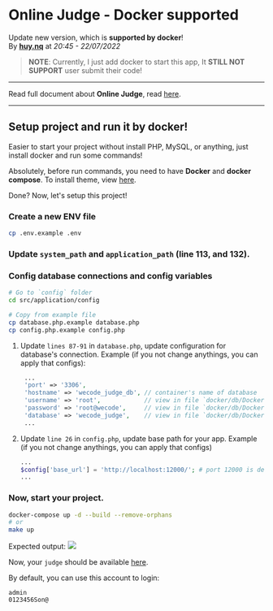 # Online Judge - Docker supported
Update new version, which is **supported by docker**!  
By **[huy.nq](mailto:nqh.d3v@gmail.com)** at *20:45 - 22/07/2022*

> **NOTE**: Currently, I just add docker to start this app, It **STILL NOT SUPPORT** user submit their code!
-----
Read full document about **Online Judge**, read [here](https://github.com/nqhd3v/online-judge/tree/main/sharif-judge/src/README.md).

-----
## Setup project and run it by docker!
Easier to start your project without install PHP, MySQL, or anything, just install docker and run some commands!

Absolutely, before run commands, you need to have **Docker** and **docker compose**. To install theme, view [here](https://docs.docker.com/get-docker/).  

Done? Now, let's setup this project!
### Create a new ENV file
```bash
cp .env.example .env
```
### Update `system_path` and `application_path` (line 113, and 132).
### Config database connections and config variables
```bash
# Go to `config` folder
cd src/application/config

# Copy from example file
cp database.php.example database.php
cp config.php.example config.php
```
1. Update `lines 87-91` in `database.php`, update configuration for database's connection.
   Example (if you not change anythings, you can apply that configs):
   ```php
    ...
    'port' => '3306',
    'hostname' => 'wecode_judge_db', // container's name of database
    'username' => 'root',            // view in file `docker/db/Dockerfile`.
    'password' => 'root@wecode',     // view in file `docker/db/Dockerfile`.
    'database' => 'wecode_judge',    // view in file `docker/db/Dockerfile`.
    ...
   ```
2. Update `line 26` in `config.php`, update base path for your app.
   Example (if you not change anythings, you can apply that configs)
   ```php
   ...
   $config['base_url'] = 'http://localhost:12000/'; # port 12000 is defined in `.env`.
   ...
   ```

### Now, start your project.
```bash
docker-compose up -d --build --remove-orphans
# or
make up
```

Expected output:
![](https://i.imgur.com/T0TDjKD.png)

Now, your `judge` should be available [here](https://localhost:12000).

By default, you can use this account to login:
```
admin
0123456Son@
```
